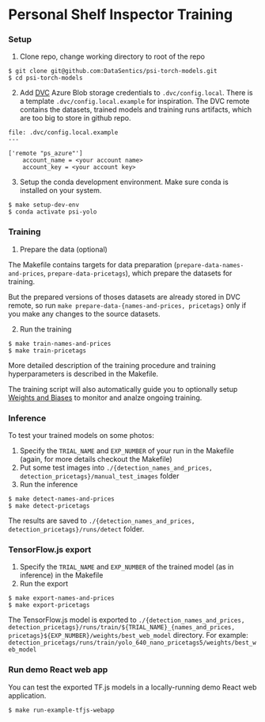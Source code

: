 # Personal Shelf Inspector Training

### Setup
1. Clone repo, change working directory to root of the repo

```
$ git clone git@github.com:DataSentics/psi-torch-models.git
$ cd psi-torch-models
```

2. Add [DVC](https://dvc.org/) Azure Blob storage credentials to `.dvc/config.local`. There is a template `.dvc/config.local.example` for inspiration.
The DVC remote contains the datasets, trained models and training runs artifacts, which are too big to store in github repo.


```
file: .dvc/config.local.example
---

['remote "ps_azure"']
    account_name = <your account name>
    account_key = <your account key>
```

3. Setup the conda development environment. Make sure conda is installed on your system. 

```
$ make setup-dev-env
$ conda activate psi-yolo
```

### Training
1. Prepare the data (optional)

The Makefile contains targets for data preparation (`prepare-data-names-and-prices`, `prepare-data-pricetags`), which prepare the datasets for training.

But the prepared versions of thoses datasets are already stored in DVC remote, so run `make prepare-data-{names-and-prices, pricetags}` only if you make any changes to the source datasets.

2. Run the training

```
$ make train-names-and-prices
$ make train-pricetags
```

More detailed description of the training procedure and training hyperparameters is described in the Makefile.

The training script will also automatically guide you to optionally setup [Weights and Biases](https://wandb.ai/) to monitor and analze ongoing training.


### Inference
To test your trained models on some photos:
1. Specify the `TRIAL_NAME` and `EXP_NUMBER` of your run in the Makefile (again, for more details checkout the Makefile)
2. Put some test images into `./{detection_names_and_prices, detection_pricetags}/manual_test_images` folder
3. Run the inference

```
$ make detect-names-and-prices
$ make detect-pricetags
```

The results are saved to `./{detection_names_and_prices, detection_pricetags}/runs/detect` folder.

### TensorFlow.js export
1. Specify the `TRIAL_NAME` and `EXP_NUMBER` of the trained model (as in inference) in the Makefile
2. Run the export

```
$ make export-names-and-prices
$ make export-pricetags
```

The TensorFlow.js model is exported to `./{detection_names_and_prices, detection_pricetags}/runs/train/${TRIAL_NAME}_{names_and_prices, pricetags}${EXP_NUMBER}/weights/best_web_model` directory.
For example: `detection_pricetags/runs/train/yolo_640_nano_pricetags5/weights/best_web_model`

### Run demo React web app
You can test the exported TF.js models in a locally-running demo React web application.

```
$ make run-example-tfjs-webapp
```

